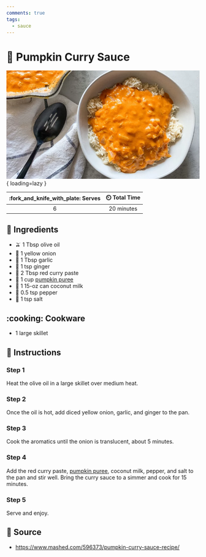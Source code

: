 ```yaml
---
comments: true
tags:
  - sauce
---
```

# :jack_o_lantern: Pumpkin Curry Sauce

![Pumpkin Curry Sauce][1]{ loading=lazy }

| :fork_and_knife_with_plate: Serves | :timer_clock: Total Time |
|:----------------------------------:|:-----------------------: |
| 6 | 20 minutes |

## :salt: Ingredients

- :olive: 1 Tbsp olive oil
- :onion: 1 yellow onion
- :garlic: 1 Tbsp garlic
- :sweet_potato: 1 tsp ginger
- :curry: 2 Tbsp red curry paste
- :jack_o_lantern: 1 cup [pumpkin puree][2]
- :coconut: 1 15-oz can coconut milk
- :salt: 0.5 tsp pepper
- :salt: 1 tsp salt

## :cooking: Cookware

- 1 large skillet

## :pencil: Instructions

### Step 1

Heat the olive oil in a large skillet over medium heat.

### Step 2

Once the oil is hot, add diced yellow onion, garlic, and ginger to the pan.

### Step 3

Cook the aromatics until the onion is translucent, about 5 minutes.

### Step 4

Add the red curry paste, [pumpkin puree][2], coconut milk, pepper, and salt to the pan and stir well. Bring the curry
sauce to a simmer and cook for 15 minutes.

### Step 5

Serve and enjoy.

## :link: Source

- <https://www.mashed.com/596373/pumpkin-curry-sauce-recipe/>

[1]: <../assets/images/pumpkin-curry-sauce.png>
[2]: <../ingredients/pumpkin-purée.md>
